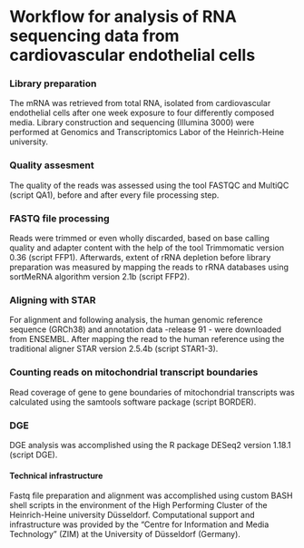 # Workflow for analysis of RNA sequencing data from cardiovascular endothelial cells
 
  
### Library preparation
The mRNA was retrieved from total RNA, isolated from cardiovascular endothelial cells after one week exposure to four differently composed media. Library construction and sequencing (Illumina 3000) were performed at Genomics and Transcriptomics Labor of the Heinrich-Heine university. 

### Quality assesment
The quality of the reads was assessed using the tool FASTQC and MultiQC (script QA1), before and after every file processing step.

### FASTQ file processing
Reads were trimmed or even wholly discarded, based on base calling quality and adapter content with the help of the tool Trimmomatic version 0.36 (script FFP1). Afterwards, extent of rRNA depletion before library preparation was measured by mapping the reads to rRNA databases using sortMeRNA algorithm version 2.1b (script FFP2). 

### Aligning with STAR
For alignment and following analysis, the human genomic reference sequence (GRCh38) and annotation data -release 91 - were downloaded from ENSEMBL. After mapping the read to the human reference using the traditional aligner STAR version 2.5.4b (script STAR1-3).

### Counting reads on mitochondrial transcript boundaries
Read coverage of gene to gene boundaries of mitochondrial transcripts was calculated using the samtools software package (script BORDER). 

### DGE
DGE analysis was accomplished using the R package DESeq2 version 1.18.1 (script DGE). 


#### Technical infrastructure
Fastq file preparation and alignment was accomplished using custom BASH shell scripts in the environment of the High Performing Cluster of the Heinrich-Heine university Düsseldorf. Computational support and infrastructure was provided by the “Centre for Information and Media Technology” (ZIM) at the University of Düsseldorf (Germany).
